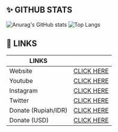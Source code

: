 ## ✨ GITHUB STATS
![Anurag's GitHub stats](https://github-readme-stats.vercel.app/api?username=Kylan1940&show_icons=false&theme=shadow_red)
![Top Langs](https://github-readme-stats.vercel.app/api/top-langs/?username=Kylan1940&hide_progress=true&theme=solarized-light)

## 🔗 LINKS
|LINKS||
|---|---|
| Website | [CLICK HERE](https://kylan1940.github.io) |
| Youtube |[CLICK HERE](https://youtube.com/c/Kylan1940) |
| Instagram | [CLICK HERE](https://www.instagram.com/nx.kyln) |
| Twitter | [CLICK HERE](https://www.twitter.com/itz____kylan) |
| Donate (Rupiah/IDR) | [CLICK HERE](https://trakteer.id/Kylan1940/tip) |
| Donate (USD) | [CLICK HERE](https://ko-fi.com/Kylan1940) |
